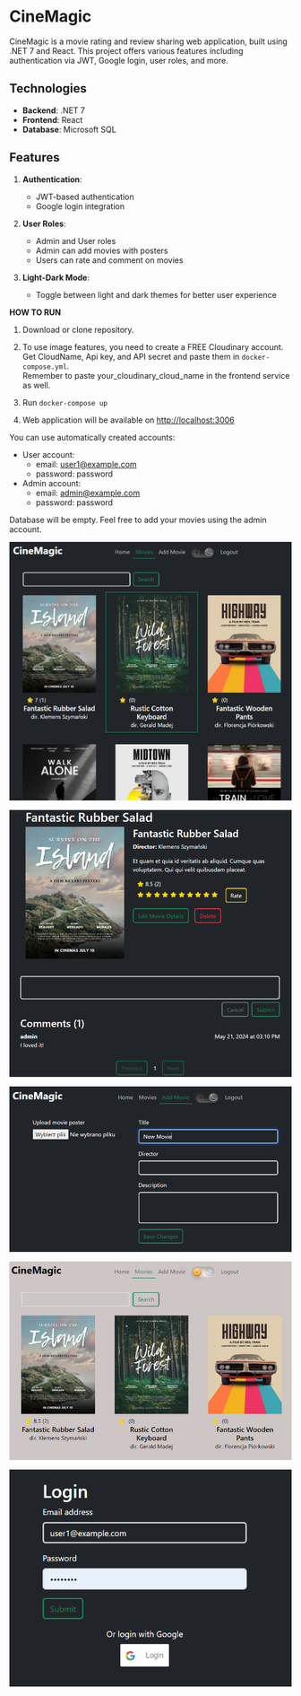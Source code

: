 # CineMagic
CineMagic is a movie rating and review sharing web application, built using .NET 7 and React. This project offers various features including authentication via JWT, Google login, user roles, and more.

## Technologies

- **Backend**: .NET 7
- **Frontend**: React
- **Database**: Microsoft SQL

## Features

1. **Authentication**:
   - JWT-based authentication
   - Google login integration

2. **User Roles**:
   - Admin and User roles
   - Admin can add movies with posters
   - Users can rate and comment on movies

3. **Light-Dark Mode**:
   - Toggle between light and dark themes for better user experience

**HOW TO RUN**

1. Download or clone repository.

2. To use image features, you need to create a FREE Cloudinary account. Get CloudName, Api key, and API secret and paste them in `docker-compose.yml`.  
   Remember to paste your_cloudinary_cloud_name in the frontend service as well.

3. Run `docker-compose up`

4. Web application will be available on [http://localhost:3006](http://localhost:3006)

You can use automatically created accounts:  
- User account:  
  - email: user1@example.com  
  - password: password  
- Admin account:  
  - email: admin@example.com  
  - password: password

Database will be empty. Feel free to add your movies using the admin account.

![Movie list](img/movies.png)

![Movie details](img/movie_details.png)

![Add new movie](img/add_movie.png)

![Light mode](img/light_mode.png)

![Login page](img/login_page.png)